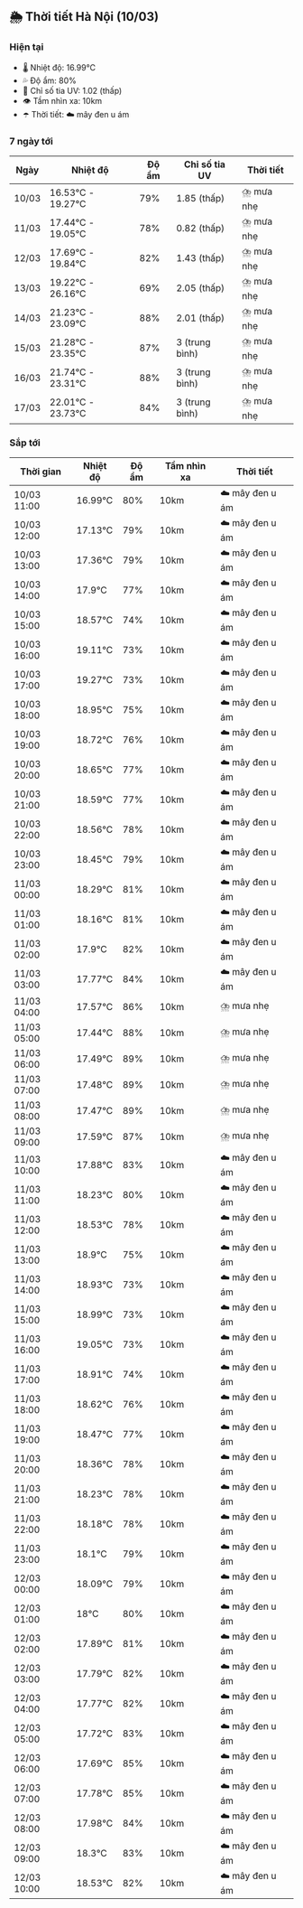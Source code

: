 ## 🌦️ Thời tiết Hà Nội (10/03)

### Hiện tại

- 🌡️ Nhiệt độ: 16.99℃
- 💦 Độ ẩm: 80%
- 🌟 Chỉ số tia UV: 1.02 (thấp)
- 👁️ Tầm nhìn xa: 10km
- ☂️ Thời tiết: ☁️ mây đen u ám

### 7 ngày tới

| Ngày | Nhiệt độ | Độ ẩm | Chỉ số tia UV | Thời tiết |
| --- | --- | --- | --- | --- |
| 10/03 | 16.53℃ - 19.27℃ | 79% | 1.85 (thấp) | ⛈️ mưa nhẹ |
| 11/03 | 17.44℃ - 19.05℃ | 78% | 0.82 (thấp) | ⛈️ mưa nhẹ |
| 12/03 | 17.69℃ - 19.84℃ | 82% | 1.43 (thấp) | ⛈️ mưa nhẹ |
| 13/03 | 19.22℃ - 26.16℃ | 69% | 2.05 (thấp) | ⛈️ mưa nhẹ |
| 14/03 | 21.23℃ - 23.09℃ | 88% | 2.01 (thấp) | ⛈️ mưa nhẹ |
| 15/03 | 21.28℃ - 23.35℃ | 87% | 3 (trung bình) | ⛈️ mưa nhẹ |
| 16/03 | 21.74℃ - 23.31℃ | 88% | 3 (trung bình) | ⛈️ mưa nhẹ |
| 17/03 | 22.01℃ - 23.73℃ | 84% | 3 (trung bình) | ⛈️ mưa nhẹ |

### Sắp tới

| Thời gian | Nhiệt độ | Độ ẩm | Tầm nhìn xa | Thời tiết |
| --- | --- | --- | --- | --- |
| 10/03 11:00 | 16.99℃ | 80% | 10km | ☁️ mây đen u ám |
| 10/03 12:00 | 17.13℃ | 79% | 10km | ☁️ mây đen u ám |
| 10/03 13:00 | 17.36℃ | 79% | 10km | ☁️ mây đen u ám |
| 10/03 14:00 | 17.9℃ | 77% | 10km | ☁️ mây đen u ám |
| 10/03 15:00 | 18.57℃ | 74% | 10km | ☁️ mây đen u ám |
| 10/03 16:00 | 19.11℃ | 73% | 10km | ☁️ mây đen u ám |
| 10/03 17:00 | 19.27℃ | 73% | 10km | ☁️ mây đen u ám |
| 10/03 18:00 | 18.95℃ | 75% | 10km | ☁️ mây đen u ám |
| 10/03 19:00 | 18.72℃ | 76% | 10km | ☁️ mây đen u ám |
| 10/03 20:00 | 18.65℃ | 77% | 10km | ☁️ mây đen u ám |
| 10/03 21:00 | 18.59℃ | 77% | 10km | ☁️ mây đen u ám |
| 10/03 22:00 | 18.56℃ | 78% | 10km | ☁️ mây đen u ám |
| 10/03 23:00 | 18.45℃ | 79% | 10km | ☁️ mây đen u ám |
| 11/03 00:00 | 18.29℃ | 81% | 10km | ☁️ mây đen u ám |
| 11/03 01:00 | 18.16℃ | 81% | 10km | ☁️ mây đen u ám |
| 11/03 02:00 | 17.9℃ | 82% | 10km | ☁️ mây đen u ám |
| 11/03 03:00 | 17.77℃ | 84% | 10km | ☁️ mây đen u ám |
| 11/03 04:00 | 17.57℃ | 86% | 10km | ⛈️ mưa nhẹ |
| 11/03 05:00 | 17.44℃ | 88% | 10km | ⛈️ mưa nhẹ |
| 11/03 06:00 | 17.49℃ | 89% | 10km | ⛈️ mưa nhẹ |
| 11/03 07:00 | 17.48℃ | 89% | 10km | ⛈️ mưa nhẹ |
| 11/03 08:00 | 17.47℃ | 89% | 10km | ⛈️ mưa nhẹ |
| 11/03 09:00 | 17.59℃ | 87% | 10km | ⛈️ mưa nhẹ |
| 11/03 10:00 | 17.88℃ | 83% | 10km | ☁️ mây đen u ám |
| 11/03 11:00 | 18.23℃ | 80% | 10km | ☁️ mây đen u ám |
| 11/03 12:00 | 18.53℃ | 78% | 10km | ☁️ mây đen u ám |
| 11/03 13:00 | 18.9℃ | 75% | 10km | ☁️ mây đen u ám |
| 11/03 14:00 | 18.93℃ | 73% | 10km | ☁️ mây đen u ám |
| 11/03 15:00 | 18.99℃ | 73% | 10km | ☁️ mây đen u ám |
| 11/03 16:00 | 19.05℃ | 73% | 10km | ☁️ mây đen u ám |
| 11/03 17:00 | 18.91℃ | 74% | 10km | ☁️ mây đen u ám |
| 11/03 18:00 | 18.62℃ | 76% | 10km | ☁️ mây đen u ám |
| 11/03 19:00 | 18.47℃ | 77% | 10km | ☁️ mây đen u ám |
| 11/03 20:00 | 18.36℃ | 78% | 10km | ☁️ mây đen u ám |
| 11/03 21:00 | 18.23℃ | 78% | 10km | ☁️ mây đen u ám |
| 11/03 22:00 | 18.18℃ | 78% | 10km | ☁️ mây đen u ám |
| 11/03 23:00 | 18.1℃ | 79% | 10km | ☁️ mây đen u ám |
| 12/03 00:00 | 18.09℃ | 79% | 10km | ☁️ mây đen u ám |
| 12/03 01:00 | 18℃ | 80% | 10km | ☁️ mây đen u ám |
| 12/03 02:00 | 17.89℃ | 81% | 10km | ☁️ mây đen u ám |
| 12/03 03:00 | 17.79℃ | 82% | 10km | ☁️ mây đen u ám |
| 12/03 04:00 | 17.77℃ | 82% | 10km | ☁️ mây đen u ám |
| 12/03 05:00 | 17.72℃ | 83% | 10km | ☁️ mây đen u ám |
| 12/03 06:00 | 17.69℃ | 85% | 10km | ☁️ mây đen u ám |
| 12/03 07:00 | 17.78℃ | 85% | 10km | ☁️ mây đen u ám |
| 12/03 08:00 | 17.98℃ | 84% | 10km | ☁️ mây đen u ám |
| 12/03 09:00 | 18.3℃ | 83% | 10km | ☁️ mây đen u ám |
| 12/03 10:00 | 18.53℃ | 82% | 10km | ☁️ mây đen u ám |
